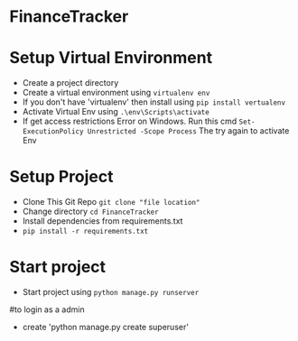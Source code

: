 # FinanceTracker

# Setup Virtual Environment
* Create a project directory
* Create a virtual environment using `virtualenv env`
* If you don't have 'virtualenv' then install using `pip install vertualenv`
* Activate Virtual Env using `.\env\Scripts\activate`
* If get access restrictions Error on Windows. Run this cmd `Set-ExecutionPolicy Unrestricted -Scope Process` The try again to activate Env

# Setup Project
* Clone This Git Repo `git clone "file location" `
* Change directory `cd FinanceTracker`
* Install dependencies from requirements.txt
* `pip install -r requirements.txt`

# Start project
* Start project using `python manage.py runserver`


#to login as a admin 
* create 'python manage.py create superuser'

